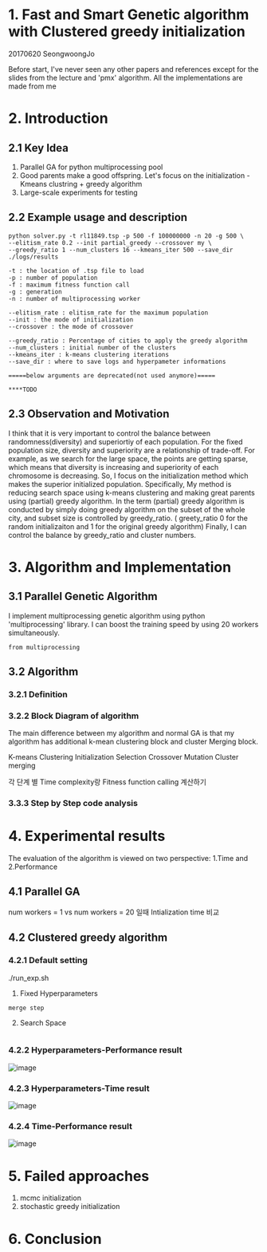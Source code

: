 # 1. Fast and Smart Genetic algorithm with Clustered greedy initialization
20170620 SeongwoongJo

Before start, I've never seen any other papers and references except for the slides from the lecture and 'pmx' algorithm.
All the implementations are made from me

# 2. Introduction
## 2.1 Key Idea
1. Parallel GA for python multiprocessing pool
2. Good parents make a good offspring. Let's focus on the initialization - Kmeans clustring + greedy algorithm
3. Large-scale experiments for testing 

## 2.2 Example usage and description

```
python solver.py -t rl11849.tsp -p 500 -f 100000000 -n 20 -g 500 \
--elitism_rate 0.2 --init partial_greedy --crossover my \
--greedy_ratio 1 --num_clusters 16 --kmeans_iter 500 --save_dir ./logs/results

-t : the location of .tsp file to load
-p : number of population
-f : maximum fitness function call
-g : generation 
-n : number of multiprocessing worker

--elitism_rate : elitism_rate for the maximum population
--init : the mode of initialization
--crossover : the mode of crossover

--greedy_ratio : Percentage of cities to apply the greedy algorithm
--num_clusters : initial number of the clusters
--kmeans_iter : k-means clustering iterations
--save_dir : where to save logs and hyperpameter informations

=====below arguments are deprecated(not used anymore)=====

****TODO

```

## 2.3 Observation and Motivation
I think that it is very important to control the balance between randomness(diversity) and superiortiy of each population. For the fixed population size, diversity and superiority are a relationship of trade-off. For example, as we search for the large space, the points are getting sparse, which means that diversity is increasing and superiority of each chromosome is decreasing.
So, I focus on the initialization method which makes the superior initialized population. Specifically, My method is reducing search space using k-means clustering and making great parents using (partial) greedy algorithm. In the term (partial) greedy algorithm is conducted by simply doing greedy algorithm on the subset of the whole city, and subset size is controlled by greedy_ratio. ( greety_ratio 0 for the random initializaiton and 1 for the original greedy algorithm)
Finally, I can control the balance by greedy_ratio and cluster numbers.

# 3. Algorithm and Implementation
## 3.1 Parallel Genetic Algorithm
I implement multiprocessing genetic algorithm using python 'multiprocessing' library.
I can boost the training speed by using 20 workers simultaneously.

```
from multiprocessing
```

## 3.2 Algorithm
### 3.2.1 Definition
### 3.2.2 Block Diagram of algorithm
The main difference between my algorithm and normal GA is that my algorithm has additional k-mean clustering block and cluster Merging block.

K-means Clustering
Initialization
Selection
Crossover
Mutation
Cluster merging

각 단계 별 Time complexity랑 Fitness function calling 계산하기

### 3.3.3 Step by Step code analysis

# 4. Experimental results
The evaluation of the algorithm is viewed on two perspective: 1.Time and 2.Performance

## 4.1 Parallel GA

num workers = 1 vs num workers = 20 일때 Intialization time 비교

## 4.2 Clustered greedy algorithm
### 4.2.1 Default setting
./run_exp.sh
1. Fixed Hyperparameters
```
merge step
```
2. Search Space
```
```

### 4.2.2 Hyperparameters-Performance result
![image](https://github.com/SeongwoongJo/cs454-tsp-ga/blob/master/tsp/images/hps-tsp_distance.png)

### 4.2.3 Hyperparameters-Time result
![image](https://github.com/SeongwoongJo/cs454-tsp-ga/blob/master/tsp/images/hps-time.png)

### 4.2.4 Time-Performance result
![image](https://github.com/SeongwoongJo/cs454-tsp-ga/blob/master/tsp/images/time-performance.png)

# 5. Failed approaches
1. mcmc initialization
2. stochastic greedy initialization

# 6. Conclusion
